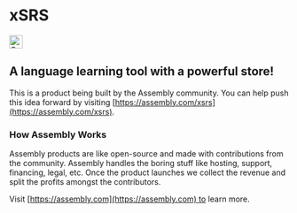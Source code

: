 # xSRS

<a href="https://assembly.com/xsrs/bounties"><img src="https://asm-badger.herokuapp.com/xsrs/badges/tasks.svg" height="24px" alt="Open Tasks" /></a>

## A language learning tool with a powerful store!

This is a product being built by the Assembly community. You can help push this idea forward by visiting [https://assembly.com/xsrs](https://assembly.com/xsrs).

### How Assembly Works

Assembly products are like open-source and made with contributions from the community. Assembly handles the boring stuff like hosting, support, financing, legal, etc. Once the product launches we collect the revenue and split the profits amongst the contributors.

Visit [https://assembly.com](https://assembly.com) to learn more.
